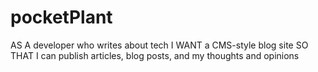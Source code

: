 # pocketPlant
AS A developer who writes about tech I WANT a CMS-style blog site SO THAT I can publish articles, blog posts, and my thoughts and opinions
